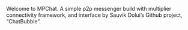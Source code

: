 Welcome to MPChat. A simple p2p messenger build with multiplier connectivity framework, and interface by Sauvik Dolui’s Github project, “ChatBubble”.